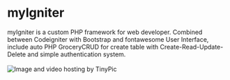 myIgniter
=========
myIgniter is a custom PHP framework for web developer.
Combined between Codeigniter with Bootstrap and fontawesome User Interface,
include auto PHP GroceryCRUD for create table with Create-Read-Update-Delete and simple authentication system.
<br><br>
<img src="http://i58.tinypic.com/33wmsue.png" border="0" alt="Image and video hosting by TinyPic">
